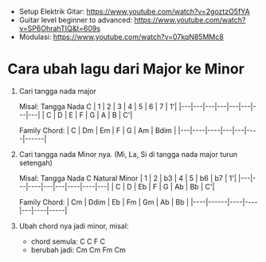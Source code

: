 - Setup Elektrik Gitar: https://www.youtube.com/watch?v=2goztzO5fYA
- Guitar level beginner to advanced: https://www.youtube.com/watch?v=SP6OhrahTIQ&t=609s
- Modulasi: https://www.youtube.com/watch?v=07kqN85MMc8

# Cara ubah lagu dari Major ke Minor
1. Cari tangga nada major
   
   Misal: Tangga Nada C
   | 1 | 2 | 3 | 4 | 5 | 6 | 7 | 1'|
   |---|---|---|---|---|---|---|---|
   | C | D | E | F | G | A | B | C'|

   Family Chord:
   | C | Dm | Em | F | G | Am | Bdim |
   |---|----|----|---|---|----|------|

2. Cari tangga nada Minor nya. (Mi, La, Si di tangga nada major turun setengah)

   Misal: Tangga Nada C Natural Minor
   | 1 | 2 | b3 | 4 | 5 | b6 | b7 | 1'|
   |---|---|----|---|---|----|----|---|
   | C | D | Eb | F | G | Ab | Bb | C'|

   Family Chord:
   | Cm | Ddim | Eb | Fm | Gm | Ab | Bb |
   |----|------|----|----|---|----|-----|
   
3. Ubah chord nya jadi minor, misal:
   - chord semula: C C F C
   - berubah jadi: Cm Cm Fm Cm
